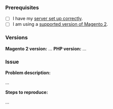 ### Prerequisites

- [ ] I have my [server set up correctly](https://guides.wirecard.at/shop_plugins:wcp:magento2:installation).
- [ ] I am using a [supported version of Magento 2](https://guides.wirecard.at/shop_plugins:wcp:magento2:start).

### Versions

**Magento 2 version:** ...
**PHP version:** ...

### Issue

**Problem description:**

...


**Steps to reproduce:**

...
